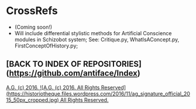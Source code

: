 # CrossRefs
* (Coming soon!)
* Will include differential stylistic methods for Artificial Conscience modules in Schizobot system; See: Critique.py, WhatIsAConcept.py, FirstConceptOfHistory.py;

## [BACK TO INDEX OF REPOSITORIES] (https://github.com/antiface/Index)

[A.G. (c) 2016. ![A.G. (c) 2016. All Rights Reserved]
(https://historiotheque.files.wordpress.com/2016/11/ag_signature_official_2015_50px_cropped.jpg) All Rights Reserved.](http://alexgagnon.com)
